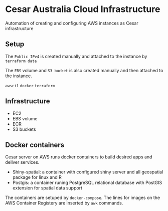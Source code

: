 # Cesar Australia Cloud Infrastructure

Automation of creating and configuring AWS instances as Cesar infrastructure

## Setup

The `Public IPv4` is created manually and attached to the instance by `terraform data`

The `EBS` volume and `S3 bucket` is also created manually and then attached to the instance.

`awscil`
`docker`
`terraform`


## Infrastructure

- EC2
- EBS volume
- ECR
- S3 buckets

## Docker containers

Cesar server on AWS runs docker containers to build desired apps and deliver services.

- Shiny-spatial: a container with configured shiny server and all geospatial package for linux and R
- Postgis: a container runing PostgreSQL relational database with PostGIS extension for spatial data support 

The containers are setuped by `docker-compose`. The lines for images on the AWS Container Registery are inserted by `awk` commands.
